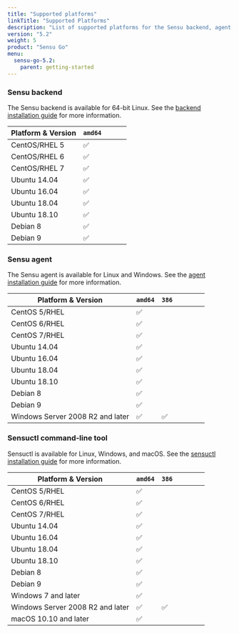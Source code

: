 ```yaml
---
title: "Supported platforms"
linkTitle: "Supported Platforms"
description: "List of supported platforms for the Sensu backend, agent, and command-line tool"
version: "5.2"
weight: 5
product: "Sensu Go"
menu:
  sensu-go-5.2:
    parent: getting-started
---
```


### Sensu backend

The Sensu backend is available for 64-bit Linux.
See the [backend installation guide][1] for more information.

| Platform & Version | `amd64` |   | | |
|--------------------|-------|-------|---|---|
| CentOS/RHEL 5      | ✅     |      | | |
| CentOS/RHEL 6      | ✅     |      | | |
| CentOS/RHEL 7      | ✅     |      | | |
| Ubuntu 14.04       | ✅     |      | | |
| Ubuntu 16.04       | ✅     |      | | |
| Ubuntu 18.04       | ✅     |      | | |
| Ubuntu 18.10       | ✅     |      | | |
| Debian 8           | ✅     |      | | |
| Debian 9           | ✅     |      | | |

### Sensu agent

The Sensu agent is available for Linux and Windows.
See the [agent installation guide][2] for more information.

| Platform & Version | `amd64` | `386`| | | | |
|--------------------|-------|-------|---|---|---|---|
| CentOS 5/RHEL      | ✅  | | | | | |
| CentOS 6/RHEL      | ✅  | | | | | |
| CentOS 7/RHEL      | ✅  | | | | | |
| Ubuntu 14.04       | ✅  | | | | | |
| Ubuntu 16.04       | ✅  | | | | | |
| Ubuntu 18.04       | ✅  | | | | | |
| Ubuntu 18.10       | ✅  | | | | | |
| Debian 8           | ✅     |      | | |
| Debian 9           | ✅     |      | | |
| Windows Server 2008 R2 and later| ✅  | ✅  | | | | |

### Sensuctl command-line tool

Sensuctl is available for Linux, Windows, and macOS.
See the [sensuctl installation guide][3] for more information.

| Platform & Version | `amd64` | `386`  | | | | |
|--------------------|-------|-------|---|---|---|---|
| CentOS 5/RHEL      | ✅     |     | | | | |
| CentOS 6/RHEL      | ✅     |     | | | | |
| CentOS 7/RHEL      | ✅     |     | | | | |
| Ubuntu 14.04       | ✅     |     | | | | |
| Ubuntu 16.04       | ✅     |     | | | | |
| Ubuntu 18.04       | ✅     |     | | | | |
| Ubuntu 18.10       | ✅     |     | | | | |
| Debian 8           | ✅     |      | | |
| Debian 9           | ✅     |      | | |
| Windows 7 and later| ✅     |     | | | | |
| Windows Server 2008 R2 and later| ✅  | ✅  | | | | |
| macOS 10.10 and later | ✅  |     | | | | |

[1]: ../../installation/install-sensu#install-the-sensu-backend
[2]: ../../installation/install-sensu#install-the-sensu-agent
[3]: ../../installation/install-sensu#install-sensuctl

